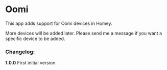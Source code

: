 # Oomi

This app adds support for Oomi devices in Homey.

More devices will be added later. Please send me a message if you want a specific device to be added.


### Changelog:
**1.0.0**
First initial version
